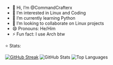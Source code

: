 - 👋 Hi, I’m @CommandCrafterx
- 👀 I’m interested in Linux and Coding
- 🌱 I’m currently learning Python
- 💞️ I’m looking to collaborate on Linux projects
- 😄 Pronouns: He/Him
- ⚡ Fun fact: I use Arch btw

⭐️ Stats:

[![GitHub Streak](https://streak-stats.demolab.com/?user=CommandCrafterx&theme=tokyonight&hide_border=true)](https://git.io/streak-stats)
![GitHub Stats](https://github-readme-stats.vercel.app/api?username=CommandCrafterx&show_icons=true&theme=tokyonight)
![Top Languages](https://github-readme-stats.vercel.app/api/top-langs/?username=CommandCrafterx&layout=compact&theme=tokyonight)


<!---
CommandCrafterx/CommandCrafterx is a ✨ special ✨ repository because its `README.md` (this file) appears on your GitHub profile.
You can click the Preview link to take a look at your changes.
--->
